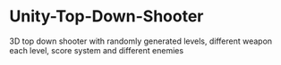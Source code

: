 # Unity-Top-Down-Shooter
3D top down shooter with randomly generated levels, different weapon each level, score system and different enemies
